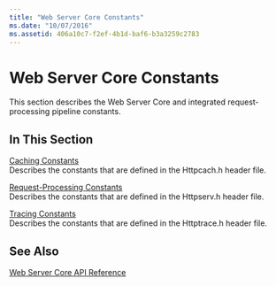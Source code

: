 ```yaml
---
title: "Web Server Core Constants"
ms.date: "10/07/2016"
ms.assetid: 406a10c7-f2ef-4b1d-baf6-b3a3259c2783
---
```

# Web Server Core Constants
This section describes the Web Server Core and integrated request-processing pipeline constants.  
  
## In This Section  
 [Caching Constants](../../web-development-reference/native-code-api-reference/caching-constants.md)  
 Describes the constants that are defined in the Httpcach.h header file.  
  
 [Request-Processing Constants](../../web-development-reference/native-code-api-reference/request-processing-constants.md)  
 Describes the constants that are defined in the Httpserv.h header file.  
  
 [Tracing Constants](../../web-development-reference/native-code-api-reference/tracing-constants.md)  
 Describes the constants that are defined in the Httptrace.h header file.  
  
## See Also  
 [Web Server Core API Reference](../../web-development-reference/native-code-api-reference/web-server-core-api-reference.md)